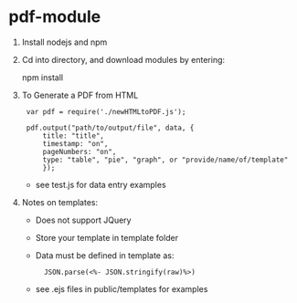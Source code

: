 # pdf-module

1. Install nodejs and npm

2. Cd into directory, and download modules by entering:

    npm install

3. To Generate a PDF from HTML
    
        var pdf = require('./newHTMLtoPDF.js');

    	pdf.output("path/to/output/file", data, {
            title: "title",
            timestamp: "on", 
            pageNumbers: "on", 
            type: "table", "pie", "graph", or "provide/name/of/template"
            });
        
    * see test.js for data entry examples
  
4. Notes on templates:
    - Does not support JQuery
    - Store your template in template folder
    - Data must be defined in template as: 
    
            JSON.parse(<%- JSON.stringify(raw)%>)

    * see .ejs files in public/templates for examples
